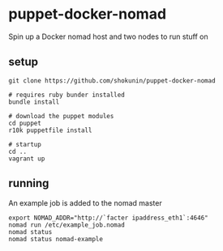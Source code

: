 puppet-docker-nomad
===================

Spin up a Docker nomad host and two nodes to run stuff on


setup
-----

```
git clone https://github.com/shokunin/puppet-docker-nomad

# requires ruby bunder installed
bundle install

# download the puppet modules
cd puppet
r10k puppetfile install

# startup
cd ..
vagrant up

```

running
-------

An example job is added to the nomad master

```
export NOMAD_ADDR="http://`facter ipaddress_eth1`:4646"
nomad run /etc/example_job.nomad 
nomad status
nomad status nomad-example

```


